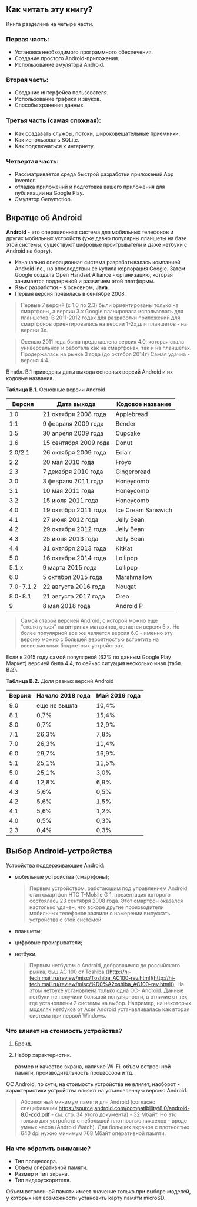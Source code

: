 ## Как читать эту книгу?

Книга разделена на четыре части.

### Первая часть:

- Установка необходимого программного обеспечения.
- Создание простого Android-приложения.
- Использование эмулятора Android.

### Вторая часть:

- Создание интерфейса пользователя.
- Использование графики и звуков.
- Способы хранения данных.

### Третья часть (самая сложная):

- Как создавать службы, потоки, широковещательные приемники.
- Как использовать SQLite.
- Как подключаться к интернету.

### Четвертая часть:

- Рассматривается среда быстрой разработки приложений Арр lnventor.
- отладка приложений и подготовка вашего приложения для публикации на Google Рlау.
- Эмулятор Genymotion.

## Вкратце об Android

**Android** - это операционная система для мобильных телефонов и других мобильных устройств (уже давно популярны планшеты на базе этой системы, существуют цифровые проигрыватели и даже нетбуки с Android на борту).

- Изначально операционная система разрабатывалась компанией Android lnc., но впоследствии ее купила корпорация Google. Затем Google создала Ореп Handset Alliance - организацию, которая занимается поддержкой и развитием этой платформы.
- Язык разработки - в основном, **Java**.
- Первая версия появилась в сентябре 2008.

> Первые 7 версий (с 1.0 по 2.3) были ориентированы только на смартфоны, а версии 3.х Google планировала использовать для планшетов. В 2011-2012 годах для разработки приложений для смартфонов ориентировались на версии 1-2х,для планшетов - на версии 3х.
>

> Осенью 2011 года бьmа представлена версия 4.0, которая стала универсальной и работала как на смартфонах,
так и на планшетах. Продержалась на рынке 3 года (до октября 2014г) Самая удачна - версия 4.4.
>
>
В табл. В.1 приведены даты выхода основных версий Android и их кодовые названия.

**Таблица В.1.** Основные версии Android

| Версия    | Дата выхода           | Кодовое название   |
|-----------|-----------------------|--------------------|
| 1.0       | 21 октября 2008 года  | Applebread         |
| 1.1       | 9 февраля 2009 года   | Bender             |
| 1.5       | 30 апреля 2009 года   | Cupcake            |
| 1.6       | 15 сентября 2009 года | Donut              |
| 2.0/2.1   | 26 октября 2009 года  | Eclair             |
| 2.2       | 20 мая 2010 года      | Froyo              |
| 2.3       | 7 декабря 2010 года   | Gingerbread        |
| 3.0       | 3 февраля 2011 года   | Honeycomb          |
| 3.1       | 10 мая 2011 года      | Honeycomb          |
| 3.2       | 15 июля 2011 года     | Honeycomb          |
| 4.0       | 19 октября 2011 года  | Ice Cream Sanswich |
| 4.1       | 27 июня 2012 года     | Jelly Bean         |
| 4.2       | 29 октября 2012 года  | Jelly Bean         |
| 4.3       | 25 июня 2013 года     | Jelly Bean         |
| 4.4       | 31 октября 2013 года  | KitKat             |
| 5.0       | 16 октября 2014 года  | Lollipop           |
| 5.1.х     | 9 марта 2015 года     | Lollipop           |
| 6.0       | 5 октября 2015 года   | Marshmallow        |
| 7.0-7.1.2 | 22 августа 2016 года  | Nougat             |
| 8.0-8.1   | 21 августа 2017 года  | Oreo               |
| 9         | 8 мая 2018 года       | Android P          |



  > Самой старой версией Android, с которой можно еще “столкнуться” на витринах магазинов, остается версия 5.х. Но более популярной все же является версия 6.0 - именно эту версию можно с большей вероятностью встретить на всевозможных бюджетных устройствах.
  >

  Если в 2015 году самой популярной (62% по данным Google Play Маркет) версией была 4.4, то сейчас ситуация несколько иная (табл. В.2).

**Таблица В.2.** Доля разных версий Android

| Версия | Начало 2018 года | Май 2019 года |
|--------|------------------|---------------|
| 9.0    | еще не вышла     | 10,4%         |
| 8.1    | 0,7%             | 15,4%         |
| 8.0    | 0,7%             | 12,9%         |
| 7.1    | 26,3%            | 7,8%          |
| 7.0    | 26,3%            | 11,4%         |
| 6.0    | 29,7%            | 16,9%         |
| 5.1    | 25,1%            | 11,5%         |
| 5.0    | 25,1%            | 3,0%          |
| 4.4    | 12,8%            | 6,9%          |
| 4.3    | 5,6%             | 0,5%          |
| 4.2    | 5,6%             | 1,5%          |
| 4.1    | 5,6%             | 1,2%          |
| 4.0    | 0,5%             | 0,3%          |
| 2.3    | 0,4%             | 0,3%          |

## Выбор Android-ycтpoйcтвa

Устройства поддерживающие Android:

- мобильные устройства (смартфоны);

  > Первым устройством, работающим под управлением Android, стал смартфон НТС T-MoЬile G 1, презентация которого состоялась 23 сентября 2008 года. Эгот смартфон оказался настолько удачен, что вскоре другие производители мобильных телефонов заявили о намерении выпускать устройства с этой системой.
>
- планшеты;
- цифровые проигрыватели;
- нетбуки.

  > Первым нетбуком с Android, добравшимся до российского рынка, бьш АС 100 от Toshiba ([http://hi-tech.mail.ru/review/misc/Тoshiba_AC100-rev.html](http://hi-tech.mail.ru/review/misc/%D0%A2oshiba_AC100-rev.html)). На этом нетбуке установлена только одна ОС- Android. Данные нетбуки не получили большой популярности, в отличие от тех, где установлены 2 системы на выбор. Например, на некоторых моделях нетбуков от Acer Android устанавливалась как вторая система при первой Windows.
>

### Что влияет на стоимость устройства?

1. Бренд.
2. Набор характеристик.

   размер и качество экрана, наличие Wi-Fi, объем встроенной памяти, производительность процессора и тд.


ОС Android, по сути, на стоимость устройства не влияет, наоборот - характеристики устройства влияют на установленную версию Android.

> Абсолютный минимум памяти для Android (согласно спецификации [https://source](https://source/).[android.com/compatibllity/8.0/android-8.0-cdd.pdf](http://android.com/compatibllity/8.0/android-8.0-cdd.pdf) - см. стр. 34 этого документа) - 32 Мбайт. Но это только для устройств с небольшой плотностью пикселов - вроде умных часов (Android Watch).
Для больших экранов с плотностью 640 dpi нужно минимум 768 Мбайт оперативной памяти.
>

### На что обратить внимание?

- Тип процессора.
- Объем оперативной памяти.
- Размер и тип экрана.
- Тип видеоускорителя.

Объем встроенной памяти имеет значение только при выборе моделей, у которых нет возможности установить карту памяти microSD.


